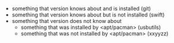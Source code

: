 - something that version knows about and is installed (git)
- something that version knows about but is not installed (swift)
- something that version does not know about
  - something that was installed by <apt/pacman> (usbutils)
  - something that was not installed by <apt/pacman> (xxyyzz)
